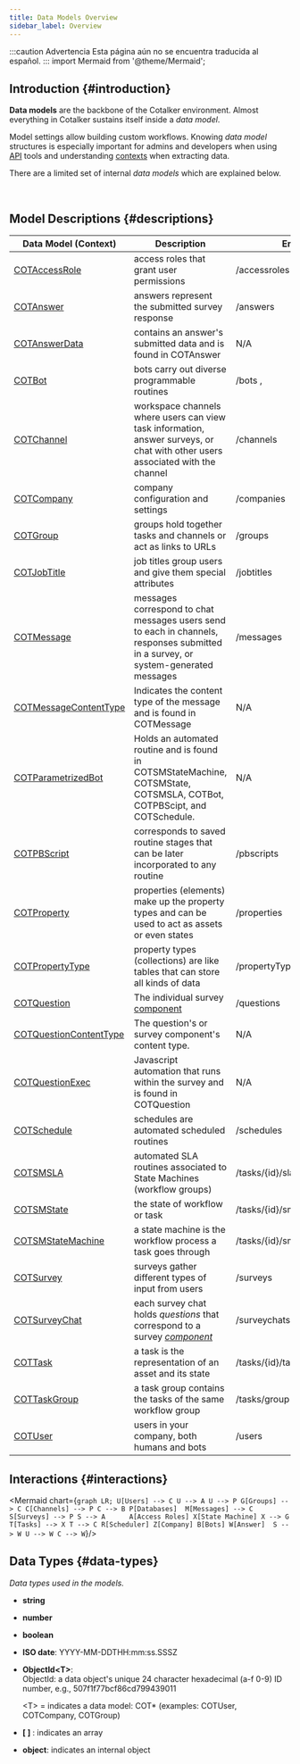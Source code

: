 ```yaml
---
title: Data Models Overview
sidebar_label: Overview
---
```


:::caution Advertencia
Esta página aún no se encuentra traducida al español.
:::
import Mermaid from '@theme/Mermaid';


<div className="alert alert--primary">

## Introduction {#introduction}

**Data models** are the backbone of the Cotalker environment. Almost everything in Cotalker sustains itself inside a _data model_. 

Model settings allow building custom workflows. Knowing _data model_ structures is especially important for admins and developers when using [API](/docs/documentation/api/overview_api) tools and understanding [contexts](/docs/documentation/automation/triggers_and_contexts#context-language) when extracting data.

There are a limited set of internal _data models_ which are explained below.

</div>
<br/>

## Model Descriptions {#descriptions}

Data Model (Context) | Description | Endpoint
--- | --- | ---
[COTAccessRole](/docs/documentation/models/users/model_accessroles) | access roles that grant user permissions | /accessroles 
[COTAnswer](/docs/documentation/models/surveys/model_answers) | answers represent the submitted survey response | /answers
[COTAnswerData](/docs/documentation/models/surveys/model_answer_data) | contains an answer's submitted data and is found in COTAnswer | N/A
[COTBot](/docs/documentation/models/automations/model_bots) | bots carry out diverse programmable routines | /bots , 
[COTChannel](/docs/documentation/models/communication/model_channels) | workspace channels where users can view task information, answer surveys, or chat with other users associated with the channel | /channels
[COTCompany](/docs/documentation/models/model_company) | company configuration and settings | /companies
[COTGroup](/docs/documentation/models/communication/model_groups) | groups hold together tasks and channels or act as links to URLs | /groups
[COTJobTitle](/docs/documentation/models/users/model_jobtitles) | job titles group users and give them special attributes | /jobtitles
[COTMessage](/docs/documentation/models/communication/model_messages) | messages correspond to chat messages users send to each in channels, responses submitted in a survey, or system-generated messages | /messages
[COTMessageContentType](/docs/documentation/models/communication/model_messageContent) | Indicates the content type of the message and is found in COTMessage | N/A
[COTParametrizedBot](/docs/documentation/models/automations/model_parametrizedbot) | Holds an automated routine and is found in COTSMStateMachine, COTSMState, COTSMSLA, COTBot, COTPBScipt, and COTSchedule. | N/A
[COTPBScript](/docs/documentation/models/automations/model_pbscripts) | corresponds to saved routine stages that can be later incorporated to any routine | /pbscripts
[COTProperty](/docs/documentation/models/databases/model_properties) | properties (elements) make up the property types and can be used to act as assets or even states | /properties
[COTPropertyType](/docs/documentation/models/databases/model_propertytypes) | property types (collections) are like tables that can store all kinds of data | /propertyTypes
[COTQuestion](/docs/documentation/models/surveys/model_questions) | The individual survey [component](/docs/documentation/admin/survey/survey_overview#form-components) | /questions
[COTQuestionContentType](/docs/documentation/models/surveys/model_questionContentType) | The question's or survey component's content type. | N/A
[COTQuestionExec](/docs/documentation/models/surveys/model_questionExec) | Javascript automation that runs within the survey and is found in COTQuestion | N/A
[COTSchedule](/docs/documentation/models/automations/model_scheduler) | schedules are automated scheduled routines | /schedules
[COTSMSLA](/docs/documentation/models/tasks/model_sla) | automated SLA routines associated to State Machines (workflow groups) | /tasks/{id}/sla
[COTSMState](/docs/documentation/models/tasks/model_state) | the state of workflow or task | /tasks/{id}/sm/smstate
[COTSMStateMachine](/docs/documentation/models/tasks/model_statemachine) | a state machine is the workflow process a task goes through | /tasks/{id}/sm/smstatemachine
[COTSurvey](/docs/documentation/models/surveys/model_surveys) | surveys gather different types of input from users | /surveys
[COTSurveyChat](/docs/documentation/models/surveys/model_surveychats) | each survey chat holds _questions_ that correspond to a survey [_component_](/docs/documentation/admin/survey/survey_overview#form-components) | /surveychats
[COTTask](/docs/documentation/models/tasks/model_tasks) | a task is the representation of an asset and its state | /tasks/{id}/task
[COTTaskGroup](/docs/documentation/models/tasks/model_taskgroup) | a task group contains the tasks of the same workflow group | /tasks/group
[COTUser](/docs/documentation/models/users/model_users) | users in your company, both humans and bots | /users


<!-- 
* [__Users__](/docs/documentation/models/users/model_users): Represents a person or bot that can perform actions within a company.
* [__Access Roles__](/docs/documentation/models/users/model_accessroles): Set of permissions
* [__Channels__](/docs/documentation/models/communication/model_channels): Represents a space where users can communicate
* [__Messages__](/docs/documentation/models/communication/model_messages): Has content and contentType that determines how to represent the element
* [__Groups__](/docs/documentation/models/communication/model_groups): Represents a workflow, may contain channels and/or tasks or a link.
* [__Collections (Property Types)__](/docs/documentation/models/databases/model_propertytypes): Custom tables for companies. E.g., Products, Offices, Customers, Colors, SKUs, States, etc
* [__Elements (Properties)__](/docs/documentation/models/databases/model_properties): Items that fill or make up a _collection_.
* [__Surveys__](/docs/documentation/models/surveys/model_surveys): Format of a form
* [__Survey Chats__](/docs/documentation/models/surveys/model_surveychats): References all the questions asked in a survey
* [__Questions__](/docs/documentation/models/surveys/model_questions): The individual questions asked in a survey
* [__Answers__](/docs/documentation/models/surveys/model_answers): An _answer_ is created each time a _survey_ is filled.
* [__State Machine__](/docs/documentation/models/tasks/model_statemachine): Rules of how tasks are created and managed
* [__Tasks__](/docs/documentation/models/tasks/model_tasks): Element that represents a task or asset
* [__Scheduler__](/docs/documentation/models/automations/model_scheduler): Time based, or repetitive action
* [__Bots__](/docs/documentation/models/automations/model_bots): Represents an action that is triggered based on its configuration.
* [__Company__](/docs/documentation/models/model_company): The underlying data model that connects all other elements, contains basic company configuration -->

## Interactions {#interactions}

<Mermaid chart={`
	graph LR;
        U[Users] --> C
        U --> A
        U --> P
        G[Groups] --> C
        C[Channels] --> P
        C --> B
        P[Databases] 
        M[Messages] --> C
        S[Surveys] --> P
        S --> A     
        A[Access Roles]
        X[State Machine]
        X --> G
        T[Tasks] --> X
        T --> C
        R[Scheduler]
        Z[Company]
        B[Bots]
        W[Answer] 
        S --> W
        U --> W
        C --> W
`}/>

## Data Types {#data-types}
_Data types used in the models._

- **string**
- **number**
- **boolean**
- **ISO date**: YYYY-MM-DDTHH:mm:ss.SSSZ 
- **ObjectId<T\>**:  
  ObjectId: a data object's unique 24 character hexadecimal (a-f 0-9) ID number, e.g., 507f1f77bcf86cd799439011
  
  <T\> = indicates a data model: COT* (examples: COTUser, COTCompany, COTGroup)
- **[ ]** : indicates an array
- **object**: indicates an internal object
